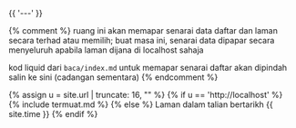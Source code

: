 {{ '---' }}

{% comment %}
ruang ini akan memapar senarai data daftar dan laman secara
terhad atau memilih; buat masa ini, senarai data dipapar
secara menyeluruh apabila laman dijana di localhost sahaja

kod liquid dari `baca/index.md` untuk memapar senarai daftar
akan dipindah salin ke sini (cadangan sementara)
{% endcomment %}

{% assign u = site.url | truncate: 16, "" %}
{% if u == 'http://localhost' %}
{% include termuat.md %}
{% else %}
Laman dalam talian bertarikh {{ site.time }}
{% endif %}

